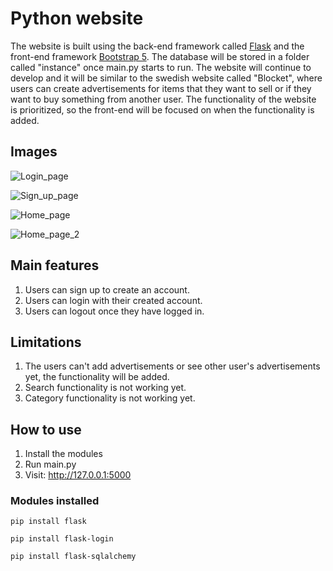 # Python website
The website is built using the back-end framework called [Flask](https://flask.palletsprojects.com/en/3.0.x/) and the front-end framework [Bootstrap 5](https://getbootstrap.com/docs/5.3/getting-started/introduction/).
The database will be stored in a folder called "instance" once main.py starts to run.
The website will continue to develop and it will be similar to the swedish website called "Blocket",
where users can create advertisements for items that they want to sell or if they want to buy
something from another user.
The functionality of the website is prioritized, so the front-end will be focused on when the functionality is added.

## Images
![Login_page](https://github.com/Marmak95/Python_Website/assets/79858654/1712bdf0-6316-4096-879d-286f2d12c95f)

![Sign_up_page](https://github.com/Marmak95/Python_Website/assets/79858654/aef6936a-dd0e-457c-be66-646efeca35ec)

![Home_page](https://github.com/Marmak95/Python_Website/assets/79858654/e8ea7513-6cac-4998-9af3-26ecad60ab9a)

![Home_page_2](https://github.com/Marmak95/Python_Website/assets/79858654/de1be1ef-716d-4710-8b03-0a29b74acc66)

## Main features
1. Users can sign up to create an account.
2. Users can login with their created account.
3. Users can logout once they have logged in.

## Limitations
1. The users can't add advertisements or see other user's advertisements yet, the functionality will be added.
2. Search functionality is not working yet.
3. Category functionality is not working yet.

## How to use
1. Install the modules
2. Run main.py
3. Visit: http://127.0.0.1:5000

### Modules installed

```
pip install flask
```
```
pip install flask-login
```
```
pip install flask-sqlalchemy
```